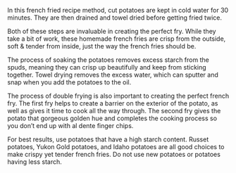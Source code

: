 In this french fried recipe method, cut potatoes are kept in cold water for 30 minutes. They are then drained and towel dried before getting fried twice.

Both of these steps are invaluable in creating the perfect fry. While they take a bit of work, these homemade french fries are crisp from the outside, soft & tender from inside, just the way the french fries should be.

The process of soaking the potatoes removes excess starch from the spuds, meaning they can crisp up beautifully and keep from sticking together. Towel drying removes the excess water, which can sputter and snap when you add the potatoes to the oil.

The process of double frying is also important to creating the perfect french fry. The first fry helps to create a barrier on the exterior of the potato, as well as gives it time to cook all the way through. The second fry gives the potato that gorgeous golden hue and completes the cooking process so you don’t end up with al dente finger chips.

For best results, use potatoes that have a high starch content. Russet potatoes, Yukon Gold potatoes, and Idaho potatoes are all good choices to make crispy yet tender french fries. Do not use new potatoes or potatoes having less starch.